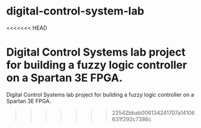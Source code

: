 # digital-control-system-lab
<<<<<<< HEAD

Digital Control Systems lab project for building a fuzzy logic controller on a Spartan 3E FPGA.
=======
Digital Control Systems lab project for building a fuzzy logic controller on a Spartan 3E FPGA.
>>>>>>> 22542bbab006134241707a14106631f292c7386c
